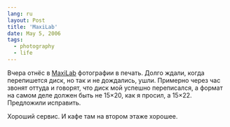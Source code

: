 ```yaml
---
lang: ru
layout: Post
title: 'MaxiLab'
date: May 5, 2006
tags:
  - photography
  - life
---
```


Вчера отнёс в [MaxiLab](http://www.maxilab.ru/ "Фотолаборатория MaxiLab") фотографии в печать. Долго ждали, когда перепишется диск, но так и не дождались, ушли. Примерно через час звонят оттуда и говорят, что диск мой успешно переписался, а формат на самом деле должен быть не 15×20, как я просил, а 15×22. Предложили исправить.

Хороший сервис. И кафе там на втором этаже хорошее.

